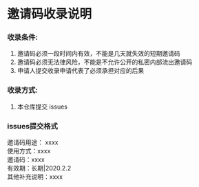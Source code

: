 # 邀请码收录说明

### 收录条件: 
1. 邀请码必须一段时间内有效，不能是几天就失效的短期邀请码
2. 邀请码必须无法律风险，不能是不允许公开的私密内部流出邀请码
3. 申请人提交收录申请代表了必须承担对应的后果


### 收录方式:
1. 本仓库提交 issues

### issues提交格式
邀请码用途： xxxx<br/>
使用方式：xxxx<br/>
邀请码：xxxx<br/>
有效期：长期|2020.2.2<br/>
其他补充说明：xxxx<br/>
